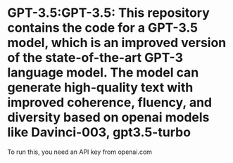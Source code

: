 # GPT-3.5:GPT-3.5: This repository contains the code for a GPT-3.5 model, which is an improved version of the state-of-the-art GPT-3 language model. The model can generate high-quality text with improved coherence, fluency, and diversity based on openai models like Davinci-003, gpt3.5-turbo
To run this, you need an API key from openai.com
